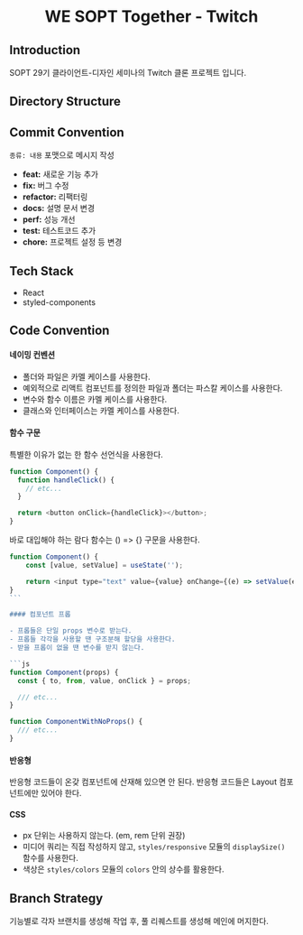 <div align="center">
    <h1>WE SOPT Together - Twitch</h1>
</div>

## Introduction

SOPT 29기 클라이언트-디자인 세미나의 Twitch 클론 프로젝트 입니다.

## Directory Structure

## Commit Convention

`종류: 내용` 포맷으로 메시지 작성

- **feat:** 새로운 기능 추가
- **fix:** 버그 수정
- **refactor:** 리팩터링
- **docs:** 설명 문서 변경
- **perf:** 성능 개선
- **test:** 테스트코드 추가
- **chore:** 프로젝트 설정 등 변경

## Tech Stack

- React
- styled-components

## Code Convention

#### 네이밍 컨벤션

- 폴더와 파일은 카멜 케이스를 사용한다.
- 예외적으로 리액트 컴포넌트를 정의한 파일과 폴더는 파스칼 케이스를 사용한다.
- 변수와 함수 이름은 카멜 케이스를 사용한다.
- 클래스와 인터페이스는 카멜 케이스를 사용한다.

#### 함수 구문

특별한 이유가 없는 한 함수 선언식을 사용한다.

```js
function Component() {
  function handleClick() {
    // etc...
  }

  return <button onClick={handleClick}></button>;
}
```

바로 대입해야 하는 람다 함수는 () => {} 구문을 사용한다.

````js
function Component() {
    const [value, setValue] = useState('');

    return <input type="text" value={value} onChange={(e) => setValue(e.target.value)} />
}
```

#### 컴포넌트 프롭

- 프롭들은 단일 props 변수로 받는다.
- 프롭들 각각을 사용할 땐 구조분해 할당을 사용한다.
- 받을 프롭이 없을 땐 변수를 받지 않는다.

```js
function Component(props) {
  const { to, from, value, onClick } = props;

  /// etc...
}

function ComponentWithNoProps() {
  /// etc...
}
````

#### 반응형

반응형 코드들이 온갖 컴포넌트에 산재해 있으면 안 된다. 반응형 코드들은 Layout 컴포넌트에만 있어야 한다.

#### CSS

- px 단위는 사용하지 않는다. (em, rem 단위 권장)
- 미디어 쿼리는 직접 작성하지 않고, `styles/responsive` 모듈의 `displaySize()` 함수를 사용한다.
- 색상은 `styles/colors` 모듈의 `colors` 안의 상수를 활용한다.

## Branch Strategy

기능별로 각자 브랜치를 생성해 작업 후, 풀 리퀘스트를 생성해 메인에 머지한다.
